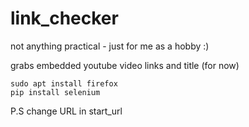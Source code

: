 # link_checker

not anything practical - just for me as a hobby :)

grabs embedded youtube video links and title (for now)

`sudo apt install firefox`\
`pip install selenium`

P.S change URL in start_url

